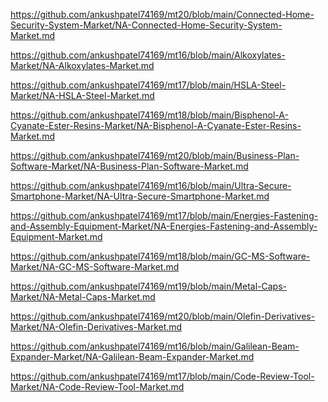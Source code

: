 <p><a href="https://github.com/ankushpatel74169/mt20/blob/main/Connected-Home-Security-System-Market/NA-Connected-Home-Security-System-Market.md">https://github.com/ankushpatel74169/mt20/blob/main/Connected-Home-Security-System-Market/NA-Connected-Home-Security-System-Market.md</a></p><p><a href="https://github.com/ankushpatel74169/mt16/blob/main/Alkoxylates-Market/NA-Alkoxylates-Market.md">https://github.com/ankushpatel74169/mt16/blob/main/Alkoxylates-Market/NA-Alkoxylates-Market.md</a></p><p><a href="https://github.com/ankushpatel74169/mt17/blob/main/HSLA-Steel-Market/NA-HSLA-Steel-Market.md">https://github.com/ankushpatel74169/mt17/blob/main/HSLA-Steel-Market/NA-HSLA-Steel-Market.md</a></p><p><a href="https://github.com/ankushpatel74169/mt18/blob/main/Bisphenol-A-Cyanate-Ester-Resins-Market/NA-Bisphenol-A-Cyanate-Ester-Resins-Market.md">https://github.com/ankushpatel74169/mt18/blob/main/Bisphenol-A-Cyanate-Ester-Resins-Market/NA-Bisphenol-A-Cyanate-Ester-Resins-Market.md</a></p><p><a href="https://github.com/ankushpatel74169/mt20/blob/main/Business-Plan-Software-Market/NA-Business-Plan-Software-Market.md">https://github.com/ankushpatel74169/mt20/blob/main/Business-Plan-Software-Market/NA-Business-Plan-Software-Market.md</a></p><p><a href="https://github.com/ankushpatel74169/mt16/blob/main/Ultra-Secure-Smartphone-Market/NA-Ultra-Secure-Smartphone-Market.md">https://github.com/ankushpatel74169/mt16/blob/main/Ultra-Secure-Smartphone-Market/NA-Ultra-Secure-Smartphone-Market.md</a></p><p><a href="https://github.com/ankushpatel74169/mt17/blob/main/Energies-Fastening-and-Assembly-Equipment-Market/NA-Energies-Fastening-and-Assembly-Equipment-Market.md">https://github.com/ankushpatel74169/mt17/blob/main/Energies-Fastening-and-Assembly-Equipment-Market/NA-Energies-Fastening-and-Assembly-Equipment-Market.md</a></p><p><a href="https://github.com/ankushpatel74169/mt18/blob/main/GC-MS-Software-Market/NA-GC-MS-Software-Market.md">https://github.com/ankushpatel74169/mt18/blob/main/GC-MS-Software-Market/NA-GC-MS-Software-Market.md</a></p><p><a href="https://github.com/ankushpatel74169/mt19/blob/main/Metal-Caps-Market/NA-Metal-Caps-Market.md">https://github.com/ankushpatel74169/mt19/blob/main/Metal-Caps-Market/NA-Metal-Caps-Market.md</a></p><p><a href="https://github.com/ankushpatel74169/mt20/blob/main/Olefin-Derivatives-Market/NA-Olefin-Derivatives-Market.md">https://github.com/ankushpatel74169/mt20/blob/main/Olefin-Derivatives-Market/NA-Olefin-Derivatives-Market.md</a></p><p><a href="https://github.com/ankushpatel74169/mt16/blob/main/Galilean-Beam-Expander-Market/NA-Galilean-Beam-Expander-Market.md">https://github.com/ankushpatel74169/mt16/blob/main/Galilean-Beam-Expander-Market/NA-Galilean-Beam-Expander-Market.md</a></p><p><a href="https://github.com/ankushpatel74169/mt17/blob/main/Code-Review-Tool-Market/NA-Code-Review-Tool-Market.md">https://github.com/ankushpatel74169/mt17/blob/main/Code-Review-Tool-Market/NA-Code-Review-Tool-Market.md</a></p>
